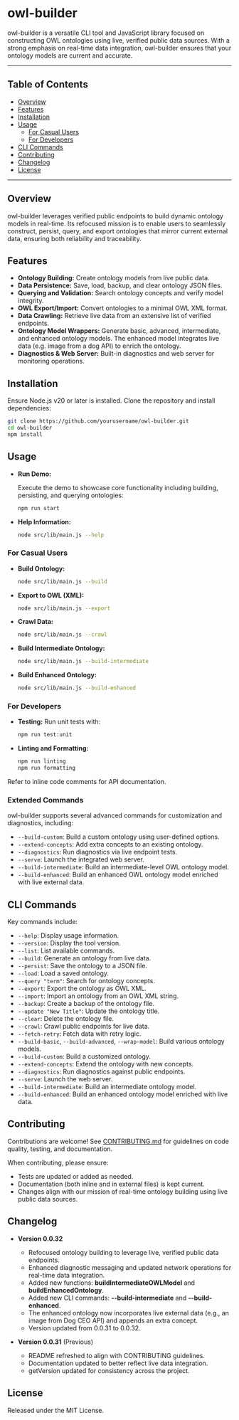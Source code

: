 # owl-builder

owl-builder is a versatile CLI tool and JavaScript library focused on constructing OWL ontologies using live, verified public data sources. With a strong emphasis on real-time data integration, owl-builder ensures that your ontology models are current and accurate.

---

## Table of Contents

- [Overview](#overview)
- [Features](#features)
- [Installation](#installation)
- [Usage](#usage)
  - [For Casual Users](#for-casual-users)
  - [For Developers](#for-developers)
- [CLI Commands](#cli-commands)
- [Contributing](#contributing)
- [Changelog](#changelog)
- [License](#license)

---

## Overview

owl-builder leverages verified public endpoints to build dynamic ontology models in real-time. Its refocused mission is to enable users to seamlessly construct, persist, query, and export ontologies that mirror current external data, ensuring both reliability and traceability.

## Features

- **Ontology Building:** Create ontology models from live public data.
- **Data Persistence:** Save, load, backup, and clear ontology JSON files.
- **Querying and Validation:** Search ontology concepts and verify model integrity.
- **OWL Export/Import:** Convert ontologies to a minimal OWL XML format.
- **Data Crawling:** Retrieve live data from an extensive list of verified endpoints.
- **Ontology Model Wrappers:** Generate basic, advanced, intermediate, and enhanced ontology models. The enhanced model integrates live data (e.g. image from a dog API) to enrich the ontology.
- **Diagnostics & Web Server:** Built-in diagnostics and web server for monitoring operations.

## Installation

Ensure Node.js v20 or later is installed. Clone the repository and install dependencies:

```bash
git clone https://github.com/yourusername/owl-builder.git
cd owl-builder
npm install
```

## Usage

- **Run Demo:**

  Execute the demo to showcase core functionality including building, persisting, and querying ontologies:

  ```bash
  npm run start
  ```

- **Help Information:**

  ```bash
  node src/lib/main.js --help
  ```

### For Casual Users

- **Build Ontology:**
  ```bash
  node src/lib/main.js --build
  ```

- **Export to OWL (XML):**
  ```bash
  node src/lib/main.js --export
  ```

- **Crawl Data:**
  ```bash
  node src/lib/main.js --crawl
  ```

- **Build Intermediate Ontology:**
  ```bash
  node src/lib/main.js --build-intermediate
  ```

- **Build Enhanced Ontology:**
  ```bash
  node src/lib/main.js --build-enhanced
  ```

### For Developers

- **Testing:** Run unit tests with:

  ```bash
  npm run test:unit
  ```

- **Linting and Formatting:**

  ```bash
  npm run linting
  npm run formatting
  ```

Refer to inline code comments for API documentation.

### Extended Commands

owl-builder supports several advanced commands for customization and diagnostics, including:

- `--build-custom`: Build a custom ontology using user-defined options.
- `--extend-concepts`: Add extra concepts to an existing ontology.
- `--diagnostics`: Run diagnostics via live endpoint tests.
- `--serve`: Launch the integrated web server.
- `--build-intermediate`: Build an intermediate-level OWL ontology model.
- `--build-enhanced`: Build an enhanced OWL ontology model enriched with live external data.

## CLI Commands

Key commands include:

- `--help`: Display usage information.
- `--version`: Display the tool version.
- `--list`: List available commands.
- `--build`: Generate an ontology from live data.
- `--persist`: Save the ontology to a JSON file.
- `--load`: Load a saved ontology.
- `--query "term"`: Search for ontology concepts.
- `--export`: Export the ontology as OWL XML.
- `--import`: Import an ontology from an OWL XML string.
- `--backup`: Create a backup of the ontology file.
- `--update "New Title"`: Update the ontology title.
- `--clear`: Delete the ontology file.
- `--crawl`: Crawl public endpoints for live data.
- `--fetch-retry`: Fetch data with retry logic.
- `--build-basic`, `--build-advanced`, `--wrap-model`: Build various ontology models.
- `--build-custom`: Build a customized ontology.
- `--extend-concepts`: Extend the ontology with new concepts.
- `--diagnostics`: Run diagnostics against public endpoints.
- `--serve`: Launch the web server.
- `--build-intermediate`: Build an intermediate ontology model.
- `--build-enhanced`: Build an enhanced ontology model enriched with live data.

## Contributing

Contributions are welcome! See [CONTRIBUTING.md](CONTRIBUTING.md) for guidelines on code quality, testing, and documentation.

When contributing, please ensure:

- Tests are updated or added as needed.
- Documentation (both inline and in external files) is kept current.
- Changes align with our mission of real-time ontology building using live public data sources.

## Changelog

- **Version 0.0.32**
  - Refocused ontology building to leverage live, verified public data endpoints.
  - Enhanced diagnostic messaging and updated network operations for real-time data integration.
  - Added new functions: **buildIntermediateOWLModel** and **buildEnhancedOntology**.
  - Added new CLI commands: **--build-intermediate** and **--build-enhanced**.
  - The enhanced ontology now incorporates live external data (e.g., an image from Dog CEO API) and appends an extra concept.
  - Version updated from 0.0.31 to 0.0.32.

- **Version 0.0.31** (Previous)
  - README refreshed to align with CONTRIBUTING guidelines.
  - Documentation updated to better reflect live data integration.
  - getVersion updated for consistency across the project.

## License

Released under the MIT License.
